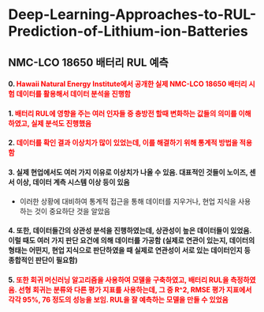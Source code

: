# Deep-Learning-Approaches-to-RUL-Prediction-of-Lithium-ion-Batteries

## NMC-LCO 18650 배터리 RUL 예측

####    0.<span style="color: red;"> Hawaii Natural Energy Institute에서 공개한 실제 NMC-LCO 18650 배터리 시험 데이터를 활용해서 데이터 분석을 진행함
    
####    1. <span style="color: red;"> 배터리 RUL에 영향을 주는 여러 인자들 중 충방전 할때 변화하는 값들의 의미를 이해하였고, 실제 분석도 진행했음 </span>
    
    
####    2. <span style="color: red;">   데이터를 확인 결과 이상치가 많이 있었는데, 이를 해결하기 위해 통계적 방법을 적용함 </span>

    
    
#### 3. 실제 현업에서도 여러 가지 이유로 이상치가 나올 수 있음. 대표적인 것들이 노이즈, 센서 이상, 데이터 계측 시스템 이상 등이 있음
   - 이러한 상황에 대비하여 통계적 접근을 통해 데이터를 지우거나, 현업 지식을 사용하는 것이 중요하단 것을 알았음

#### 4. 또한, 데이터들간의 상관성 분석을 진행하였는데, 상관성이 높은 데이터들이 있었음. 이럴 때도 여러 가지 판단 요건에 의해 데이터를 가공함 (실제로 연관이 있는지, 데이터의 형태는 어떤지, 현업 지식으로 판단하였을 때 실제로 연관성이 서로 있는 데이터인지 등 종합적인 판단이 필요함)

   

#### 5. <span style="color: red;"> 또한 회귀 머신러닝 알고리즘을 사용하여 모델을 구축하였고, 배터리 RUL을 측정하였음. 선형 회귀는 분류와 다른 평가 지표를 사용하는데, 그 중 R^2, RMSE 평가 지표에서 각각 95%, 76 정도의 성능을 보임. RUL을 잘 예측하는 모델을 만들 수 있었음 </span>
